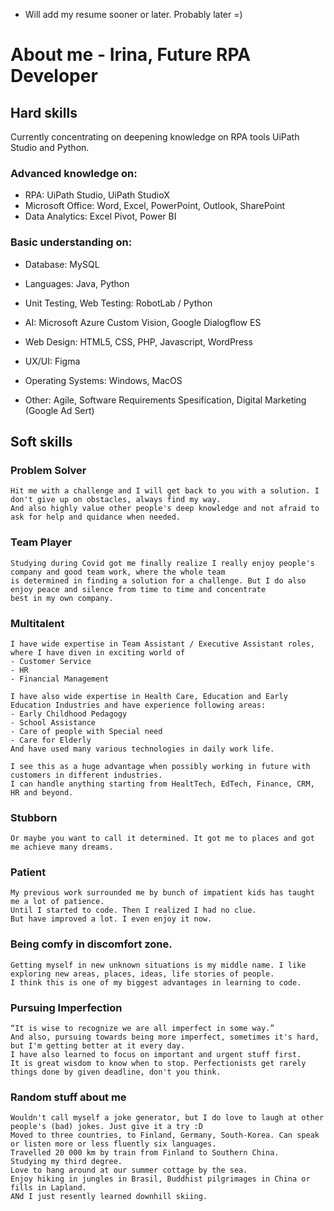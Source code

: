 

- Will add my resume sooner or later. Probably later =)



# About me - Irina, Future RPA Developer

## Hard skills
  Currently concentrating on deepening knowledge on RPA tools UiPath Studio and Python. 
  
### Advanced knowledge on:
- RPA: UiPath Studio, UiPath StudioX
- Microsoft Office: Word, Excel, PowerPoint, Outlook, SharePoint
- Data Analytics: Excel Pivot, Power BI
  
### Basic understanding on:
  - Database: MySQL
  - Languages: Java, Python
  - Unit Testing, Web Testing: RobotLab / Python
  - AI: Microsoft Azure Custom Vision, Google Dialogflow ES
  - Web Design: HTML5, CSS, PHP, Javascript, WordPress
  - UX/UI: Figma
  - Operating Systems: Windows, MacOS
  
  - Other: Agile, Software Requirements Spesification, Digital Marketing (Google Ad Sert)
  
## Soft skills

  ### Problem Solver
    Hit me with a challenge and I will get back to you with a solution. I don't give up on obstacles, always find my way. 
    And also highly value other people's deep knowledge and not afraid to ask for help and quidance when needed. 
  
  ### Team Player
    Studying during Covid got me finally realize I really enjoy people's company and good team work, where the whole team 
    is determined in finding a solution for a challenge. But I do also enjoy peace and silence from time to time and concentrate 
    best in my own company. 
  
  ### Multitalent
    I have wide expertise in Team Assistant / Executive Assistant roles, where I have diven in exciting world of 
    - Customer Service
    - HR
    - Financial Management 
    
    I have also wide expertise in Health Care, Education and Early Education Industries and have experience following areas:
    - Early Childhood Pedagogy
    - School Assistance
    - Care of people with Special need
    - Care for Elderly
    And have used many various technologies in daily work life.
    
    I see this as a huge advantage when possibly working in future with customers in different industries. 
    I can handle anything starting from HealtTech, EdTech, Finance, CRM, HR and beyond. 

  ### Stubborn
    Or maybe you want to call it determined. It got me to places and got me achieve many dreams. 
  
  ### Patient
    My previous work surrounded me by bunch of impatient kids has taught me a lot of patience. 
    Until I started to code. Then I realized I had no clue. 
    But have improved a lot. I even enjoy it now.
  
  ### Being comfy in discomfort zone. 
    Getting myself in new unknown situations is my middle name. I like exploring new areas, places, ideas, life stories of people. 
    I think this is one of my biggest advantages in learning to code. 

 ### Pursuing Imperfection
    “It is wise to recognize we are all imperfect in some way.”
    And also, pursuing towards being more imperfect, sometimes it's hard, but I'm getting better at it every day. 
    I have also learned to focus on important and urgent stuff first. 
    It is great wisdom to know when to stop. Perfectionists get rarely things done by given deadline, don't you think. 

 ### Random stuff about me
    Wouldn't call myself a joke generator, but I do love to laugh at other people's (bad) jokes. Just give it a try :D 
    Moved to three countries, to Finland, Germany, South-Korea. Can speak or listen more or less fluently six languages.
    Travelled 20 000 km by train from Finland to Southern China. 
    Studying my third degree.
    Love to hang around at our summer cottage by the sea.
    Enjoy hiking in jungles in Brasil, Buddhist pilgrimages in China or fills in Lapland.
    ANd I just resently learned downhill skiing.
 
